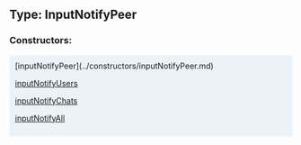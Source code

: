 ## Type: InputNotifyPeer  

### Constructors:

<style>
.container {
    width: auto;
    overflow-x: auto;
    white-space: nowrap;
    background: #ecf3f8;
    padding: 10px;
}
</style>
<div class="container">
[inputNotifyPeer](../constructors/inputNotifyPeer.md)  

[inputNotifyUsers](../constructors/inputNotifyUsers.md)  

[inputNotifyChats](../constructors/inputNotifyChats.md)  

[inputNotifyAll](../constructors/inputNotifyAll.md)  

</div>